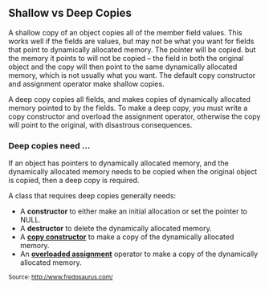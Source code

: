 ## Shallow vs Deep Copies

A shallow copy of an object copies all of the member field values. This works well if the fields are
values, but may not be what you want for fields that point to dynamically allocated memory. The
pointer will be copied. but the memory it points to will not be copied – the field in both the
original object and the copy will then point to the same dynamically allocated memory, which is not
usually what you want. The default copy constructor and assignment operator make shallow copies.

A deep copy copies all fields, and makes copies of dynamically allocated memory pointed to by the
fields. To make a deep copy, you must write a copy constructor and overload the assignment operator,
otherwise the copy will point to the original, with disastrous consequences.

### Deep copies need …

If an object has pointers to dynamically allocated memory, and the dynamically allocated memory
needs to be copied when the original object is copied, then a deep copy is required.

A class that requires deep copies generally needs:

- A **constructor** to either make an initial allocation or set the pointer to NULL. 
- A **destructor** to delete the dynamically allocated memory. 
- A **[copy constructor](../../Resources/00-OOP/03-CopyConstructor.md)** to make a copy of the dynamically allocated memory. 
- An **[overloaded assignment](../../Resources/00-OOP/04-OverloadAssign.md)** operator to make a copy of the dynamically allocated memory.

<sub>Source: http://www.fredosaurus.com/</sub>